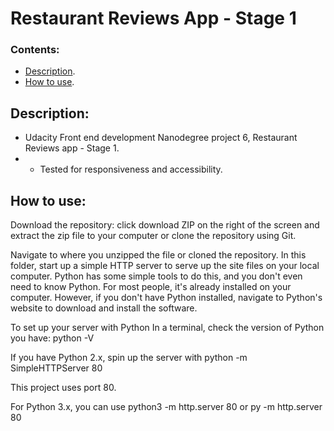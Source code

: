 # Restaurant Reviews App - Stage 1


### Contents:

- [Description](#description).
- [How to use](#howToUse).



## Description:

- Udacity Front end development Nanodegree project 6, Restaurant Reviews app - Stage 1.
- - Tested for responsiveness and accessibility.
    
  
  
##  How to use:

Download the repository: click download ZIP on the right of the screen and extract the zip file to your computer or clone the repository using Git.

Navigate to where you unzipped the file or cloned the repository.
In this folder, start up a simple HTTP server to serve up the site files on your local computer. Python has some simple tools to do this, and you don't even need to know Python. For most people, it's already installed on your computer. However, if you don't have Python installed, navigate to Python's website to download and install the software.


To set up your server with Python
In a terminal, check the version of Python you have:
python -V

If you have Python 2.x, spin up the server with
python -m SimpleHTTPServer 80

This project uses port 80.

For Python 3.x, you can use python3 -m http.server 80 or py -m http.server 80


